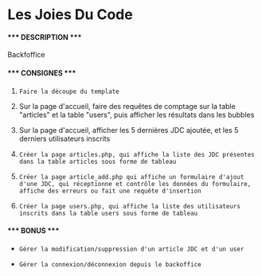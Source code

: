 Les Joies Du Code
=============

#### *** DESCRIPTION *** ####

Backfoffice

#### *** CONSIGNES *** ####

1. ``Faire la découpe du template ``

2. Sur la page d'accueil, faire des requêtes de comptage sur la table "articles" et la table "users", puis afficher les résultats dans les bubbles

3. Sur la page d'accueil, afficher les 5 dernières JDC ajoutée, et les 5 derniers utilisateurs inscrits

4. ``Créer la page articles.php, qui affiche la liste des JDC présentes dans la table articles sous forme de tableau``

5. ``Créer la page article_add.php qui affiche un formulaire d'ajout d'une JDC, qui réceptionne et contrôle les données du formulaire, affiche des erreurs ou fait une requête d'insertion``

6. ``Créer la page users.php, qui affiche la liste des utilisateurs inscrits dans la table users sous forme de tableau``


#### *** BONUS *** ####

- ``Gérer la modification/suppression d'un article JDC et d'un user``

- ``Gérer la connexion/déconnexion depuis le backoffice``
